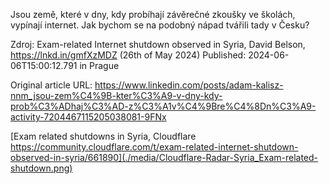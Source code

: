 Jsou země, které v dny, kdy probíhají závěrečné zkoušky ve školách, vypínají internet. Jak bychom se na podobný nápad tvářili tady v Česku?

Zdroj: Exam-related Internet shutdown observed in Syria, David Belson, https://lnkd.in/gmfXzMDZ (26th of May 2024)
Published: 2024-06-06T15:00:12.791 in Prague

Original article URL: https://www.linkedin.com/posts/adam-kalisz-nnm_jsou-zem%C4%9B-kter%C3%A9-v-dny-kdy-prob%C3%ADhaj%C3%AD-z%C3%A1v%C4%9Bre%C4%8Dn%C3%A9-activity-7204467115205038081-9FNx

[Exam related shutdowns in Syria, Cloudflare https://community.cloudflare.com/t/exam-related-internet-shutdown-observed-in-syria/661890](./media/Cloudflare-Radar-Syria_Exam-related-shutdown.png)